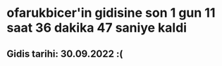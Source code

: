 # ofarukbicer'in gidisine son 1 gun 11 saat 36 dakika 47 saniye kaldi

## Gidis tarihi: 30.09.2022 :(